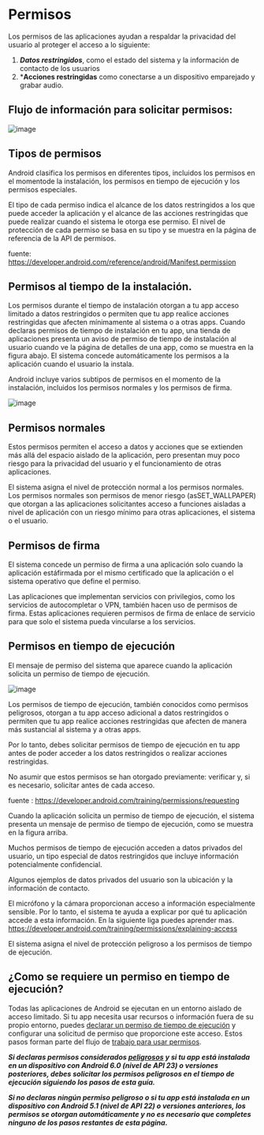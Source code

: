 # Permisos
Los permisos de las aplicaciones ayudan a respaldar la privacidad del usuario al proteger el acceso a lo siguiente:

1. ***Datos restringidos***, como el estado del sistema y la información de contacto de los usuarios
2. ***Acciones restringidas** como conectarse a un dispositivo emparejado y grabar audio.

## Flujo de información para solicitar permisos:

![image](https://github.com/user-attachments/assets/b6702e3f-4d10-4088-bba0-33bae67f9311)

## Tipos de permisos

Android clasifica los permisos en diferentes tipos, incluidos los permisos en el momentode la instalación, los permisos en tiempo de ejecución y los permisos especiales. 

El tipo de cada permiso indica el alcance de los datos restringidos a los que puede acceder la aplicación y el alcance de las acciones restringidas que puede realizar cuando el sistema le otorga ese permiso. El nivel de protección de cada permiso se basa en su tipo y se muestra en la página de referencia de la API de permisos. 

fuente: https://developer.android.com/reference/android/Manifest.permission

## Permisos al tiempo de la instalación.

Los permisos durante el tiempo de instalación otorgan a tu app acceso limitado a datos restringidos o permiten que tu app realice acciones restringidas que afecten mínimamente al sistema o a otras apps. Cuando declaras permisos de tiempo de instalación en tu app, una tienda de aplicaciones presenta un aviso de permiso de tiempo de instalación al usuario cuando ve la página de detalles de una app, como se muestra en la figura abajo. El sistema concede automáticamente los permisos a la aplicación cuando el usuario la instala.

Android incluye varios subtipos de permisos en el momento de la instalación, incluidos los permisos normales y los permisos de firma.

![image](https://github.com/user-attachments/assets/e2fa0ff7-929d-4aed-9156-ee81aacc9bb0)

## Permisos normales

Estos permisos permiten el acceso a datos y acciones que se extienden más allá del espacio aislado de la aplicación, pero presentan muy poco riesgo para la privacidad del usuario y el funcionamiento de otras aplicaciones.

El sistema asigna el nivel de protección normal a los permisos normales. Los permisos normales son permisos de menor riesgo (asSET_WALLPAPER) que
otorgan a las aplicaciones solicitantes acceso a funciones aisladas a nivel de aplicación con un riesgo mínimo para otras aplicaciones, el sistema o el usuario.

## Permisos de firma

El sistema concede un permiso de firma a una aplicación solo cuando la aplicación estáfirmada por el mismo certificado que la aplicación o el sistema operativo que define el permiso.

Las aplicaciones que implementan servicios con privilegios, como los servicios de autocompletar o VPN, también hacen uso de permisos de firma. Estas aplicaciones requieren permisos de firma de enlace de servicio para que solo el sistema pueda vincularse a los servicios.

## Permisos en tiempo de ejecución 

El mensaje de permiso del sistema que aparece cuando la aplicación solicita un permiso de tiempo de ejecución.

![image](https://github.com/user-attachments/assets/8b580b72-83e5-48ae-b8ce-806653aecdc3)

Los permisos de tiempo de ejecución, también conocidos como permisos peligrosos, otorgan a tu app acceso adicional a datos restringidos o permiten que tu app realice acciones restringidas que afecten de manera más sustancial al sistema y a otras apps.

Por lo tanto, debes solicitar permisos de tiempo de ejecución en tu app antes de poder acceder a los datos restringidos o realizar acciones restringidas. 

No asumir que estos permisos se han otorgado previamente: verificar y, si es necesario, solicítar antes de cada acceso.

fuente : https://developer.android.com/training/permissions/requesting

Cuando la aplicación solicita un permiso de tiempo de ejecución, el sistema presenta un mensaje de permiso de tiempo de ejecución, como se muestra en la figura arriba.

Muchos permisos de tiempo de ejecución acceden a datos privados del usuario, un tipo especial de datos restringidos que incluye información potencialmente confidencial.

Algunos ejemplos de datos privados del usuario son la ubicación y la información de contacto.

El micrófono y la cámara proporcionan acceso a información especialmente sensible. Por lo tanto, el sistema te ayuda a explicar por qué tu aplicación accede a esta información. En la siguiente liga puedes aprender mas. https://developer.android.com/training/permissions/explaining-access

El sistema asigna el nivel de protección peligroso a los permisos de tiempo de ejecución.

## ¿Como se requiere un permiso en tiempo de ejecución?

Todas las aplicaciones de Android se ejecutan en un entorno aislado de acceso limitado. Si tu app necesita usar recursos o información fuera de su propio entorno, puedes [declarar un permiso de tiempo de ejecución](https://developer.android.com/training/permissions/declaring) y configurar una solicitud de permiso que proporcione este acceso. Estos pasos forman parte del flujo de [trabajo para usar permisos](https://developer.android.com/guide/topics/permissions/overview#workflow).

___Si declaras permisos considerados [peligrosos](https://developer.android.com/guide/topics/permissions/overview#dangerous_permissions) y si tu app está instalada en un dispositivo con Android 6.0 (nivel de API 23) o versiones posteriores, debes solicitar los permisos peligrosos en el tiempo de ejecución siguiendo los pasos de esta guía.___

___Si no declaras ningún permiso peligroso o si tu app está instalada en un dispositivo con Android 5.1 (nivel de API 22) o versiones anteriores, los permisos se otorgan automáticamente y no es necesario que completes ninguno de los pasos restantes de esta página.___
